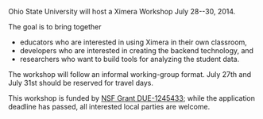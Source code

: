 Ohio State University will host a Ximera Workshop July 28--30, 2014.

The goal is to bring together

- educators who are interested in using Ximera in their own classroom,
- developers who are interested in creating the backend technology, and
- researchers who want to build tools for analyzing the student data.

The workshop will follow an informal working-group format.  July 27th
and July 31st should be reserved for travel days.


This workshop is funded by
[NSF Grant DUE-1245433](http://www.nsf.gov/awardsearch/showAward?AWD_ID=1245433);
while the application deadline has passed, all interested local
parties are welcome.


